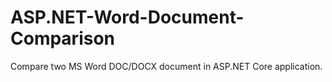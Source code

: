 # ASP.NET-Word-Document-Comparison
Compare two MS Word DOC/DOCX document in ASP.NET Core application.
